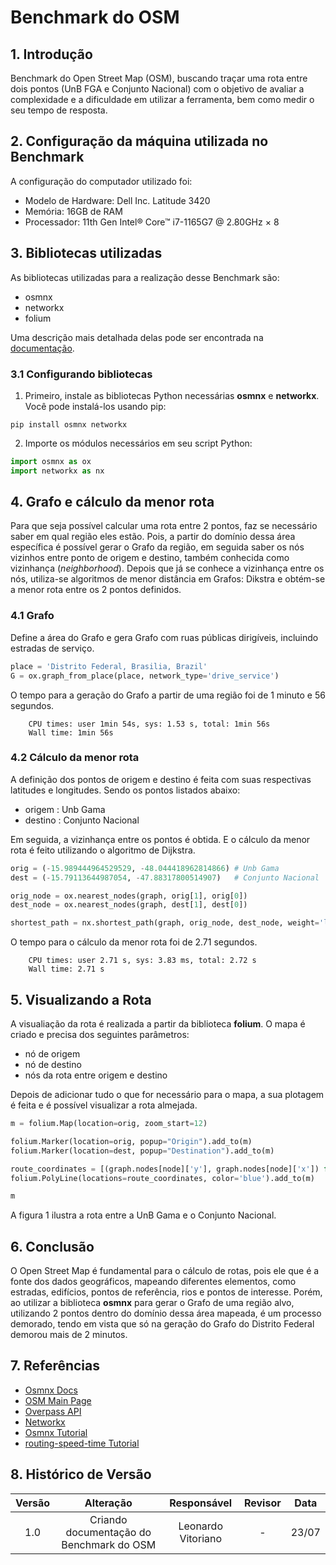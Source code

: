 # Benchmark do OSM

## 1. Introdução 

Benchmark do Open Street Map (OSM), buscando traçar uma rota entre dois pontos (UnB FGA e Conjunto Nacional) com o objetivo de avaliar a complexidade e a dificuldade em utilizar a ferramenta, bem como medir o seu tempo de resposta.

## 2. Configuração da máquina utilizada no Benchmark

A configuração do computador utilizado foi:

- Modelo de Hardware: Dell Inc. Latitude 3420
- Memória: 16GB de RAM 
- Processador: 11th Gen Intel® Core™ i7-1165G7 @ 2.80GHz × 8


## 3. Bibliotecas utilizadas

As bibliotecas utilizadas para a realização desse Benchmark são:

- osmnx
- networkx
- folium

Uma descrição mais detalhada delas pode ser encontrada na [documentação](https://residenciaticbrisa.github.io/02_RotaOnibus/#/./Estudos/OpenStreetMap?id=_31-biblioteca-osmnx). 

### 3.1 Configurando bibliotecas

1. Primeiro, instale as bibliotecas Python necessárias **osmnx** e **networkx**. Você pode instalá-los usando pip:

```
pip install osmnx networkx
```

2. Importe os módulos necessários em seu script Python:

```python
import osmnx as ox
import networkx as nx
```

## 4. Grafo e cálculo da menor rota

Para que seja possível calcular uma rota entre 2 pontos, faz se necessário saber em qual região eles estão. Pois, a partir do domínio dessa área específica é possível gerar o Grafo da região, em seguida saber os nós vizinhos entre ponto de origem e destino, também conhecida como vizinhança (*neighborhood*). Depois que já se conhece a vizinhança entre os nós, utiliza-se algoritmos de menor distância em Grafos: Dikstra e obtém-se a menor rota entre os 2 pontos definidos.

### 4.1 Grafo

Define a área do Grafo e gera Grafo com ruas públicas dirigíveis, incluindo estradas de serviço.

```python
place = 'Distrito Federal, Brasilia, Brazil'
G = ox.graph_from_place(place, network_type='drive_service')
```

O tempo para a geração do Grafo a partir de uma região foi de 1 minuto e 56 segundos. 

        CPU times: user 1min 54s, sys: 1.53 s, total: 1min 56s
        Wall time: 1min 56s

### 4.2 Cálculo da menor rota 

A definição dos pontos de origem e destino é feita com suas respectivas latitudes e longitudes. Sendo os pontos listados abaixo:

- origem : Unb Gama
- destino : Conjunto Nacional

Em seguida, a vizinhança entre os pontos é obtida. E o cálculo da menor rota é feito utilizando o algoritmo de Dijkstra.

```python
orig = (-15.989444964529529, -48.044418962814866) # Unb Gama
dest = (-15.79113644987054, -47.88317800514907)   # Conjunto Nacional

orig_node = ox.nearest_nodes(graph, orig[1], orig[0])
dest_node = ox.nearest_nodes(graph, dest[1], dest[0])

shortest_path = nx.shortest_path(graph, orig_node, dest_node, weight='length')
```
O tempo para o cálculo da menor rota foi de 2.71 segundos. 

        CPU times: user 2.71 s, sys: 3.83 ms, total: 2.72 s
        Wall time: 2.71 s

## 5. Visualizando a Rota

A visualiação da rota é realizada a partir da biblioteca **folium**. O mapa é criado e precisa dos seguintes parâmetros:

- nó de origem
- nó de destino
- nós da rota entre origem e destino

Depois de adicionar tudo o que for necessário para o mapa, a sua plotagem é feita e é possível visualizar a rota almejada.

```python
m = folium.Map(location=orig, zoom_start=12)

folium.Marker(location=orig, popup="Origin").add_to(m)
folium.Marker(location=dest, popup="Destination").add_to(m)

route_coordinates = [(graph.nodes[node]['y'], graph.nodes[node]['x']) for node in shortest_path]
folium.PolyLine(locations=route_coordinates, color='blue').add_to(m)

m
```

A figura 1 ilustra a rota entre a UnB Gama e o Conjunto Nacional.


## 6. Conclusão

O Open Street Map é fundamental para o cálculo de rotas, pois ele que é a fonte dos dados geográficos, mapeando diferentes elementos, como estradas, edifícios, pontos de referência, rios e pontos de interesse. Porém, ao utilizar a biblioteca **osmnx** para gerar o Grafo de uma região alvo, utilizando 2 pontos dentro do domínio dessa área mapeada, é um processo demorado, tendo em vista que só na geração do Grafo do Distrito Federal demorou mais de 2 minutos.

## 7. Referências

- [Osmnx Docs](https://osmnx.readthedocs.io/en/stable/user-reference.html)
- [OSM Main Page](https://wiki.openstreetmap.org/wiki/Main_Page)
- [Overpass API](https://wiki.openstreetmap.org/wiki/Overpass_API)
- [Networkx](https://networkx.org/documentation/stable/auto_examples/geospatial/plot_osmnx.html)
- [Osmnx Tutorial](https://geoffboeing.com/2016/11/osmnx-python-street-networks/)
- [routing-speed-time Tutorial](https://github.com/gboeing/osmnx-examples/blob/v0.13.0/notebooks/02-routing-speed-time.ipynb)

## 8. Histórico de Versão

| Versão | Alteração | Responsável | Revisor | Data  |
| :----: | :-------: | :---------: | :-----: | :---: | 
| 1.0    | Criando documentação do Benchmark do OSM | Leonardo Vitoriano | - | 23/07 |





